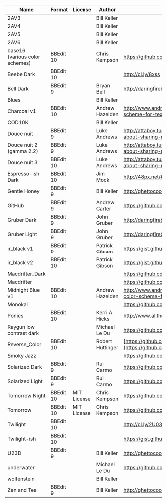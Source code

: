 | Name								| Format	| License		| Author			| Location of Origin																												|
|-----------------------------------|-----------|---------------|-------------------|-----------------------------------------------------------------------------------------------------------------------------------|
| 2AV3								|			|				| Bill Keller		|																																	|
| 2AV4								|			|				| Bill Keller		|																																	|
| 2AV5								|			|				| Bill Keller		|																																	|
| 2AV6								|			|				| Bill Keller		|																																	|
| base16 (various color schemes)	| BBEdit 10	|				| Chris Kempson		| https://github.com/chriskempson/base16-bbedit																						|
| Beebe Dark						| BBEdit 10	|				|					| http://cl.ly/8xss																													|
| Bell Dark							| BBEdit 9	|				| Bryan Bell		| http://daringfireball.net/projects/bbcolors/schemes/																				|
| Blues								|			|				| Bill Keller		|																																	|
| Charcoal v1						| BBEdit 10	|				| Andrew Hazelden	| http://www.andrewhazelden.com/blog/2012/09/charcoal-color-scheme-for-textwrangler-and-bbedit/										|
| COD10K							|			|				| Bill Keller		|																																	|
| Douce nuit						| BBEdit 9	|				| Luke Andrews		| http://attaboy.tumblr.com/post/75614496/i-never-thought-about-sharing-my-colours-for												|
| Douce nuit 2 (gamma 2.2)			| BBEdit 9	|				| Luke Andrews		| http://attaboy.tumblr.com/post/75614496/i-never-thought-about-sharing-my-colours-for												|
| Douce nuit 3						| BBEdit 10	|				| Luke Andrews		| http://attaboy.tumblr.com/post/75614496/i-never-thought-about-sharing-my-colours-for												|
| Espresso-ish Dark					| BBEdit 10	|				| Jim Mock			| http://48px.net/#espresso-ish																										|
| Gentle Honey						| BBEdit 9	|				| Bill Keller		| http://ghettocooler.net/2011/07/29/bbedit10-color-schemes/																		|
| GitHub							| BBEdit 9	|				| Andrew Carter		| https://github.com/ascarter/bbedit-github-theme																					|
| Gruber Dark						| BBEdit 9	|				| John Gruber		| http://daringfireball.net/projects/bbcolors/schemes/																				|
| Gruber Light						| BBEdit 9	|				| John Gruber		| http://daringfireball.net/projects/bbcolors/schemes/																				|
| ir\_black v1						| BBEdit 9	|				| Patrick Gibson	| https://gist.github.com/pgib/959651																								|
| ir\_black v2						| BBEdit 10	|				| Patrick Gibson	| https://gist.github.com/pgib/959651																								|
| Macdrifter\_Dark					|			|				|					| https://github.com/macdrifter/BBEdit-Settings																						|
| Macdrifter						|			|				|					| https://github.com/macdrifter/BBEdit-Settings																						|
| Midnight Blue v1					| BBEdit 10	|				| Andrew Hazelden	| http://www.andrewhazelden.com/blog/2012/06/midnight-blue-color-scheme-for-textwrangler-and-bbedit/								|
| Monokai							|			|				|					| https://github.com/thiagoalessio/Monokai-BBEdit-Color-Scheme																		|
| Ponies							| BBEdit 10	|				| Kerri A. Hicks	| http://www.allthecandyintheworld.com/Ponies.bbcolors.zip																			|
| Raygun low contrast dark			|			|				| Michael Le Du		| https://github.com/mledu																											|
| Reverse\_Color					| BBEdit 10	|				| Robert Huttinger	| [https://github.com/roberthuttinger/BBEdit_Reverse_Color_Scheme](https://github.com/roberthuttinger/BBEdit_Reverse_Color_Scheme)	|
| Smoky Jazz						|			|				|					| https://github.com/ondrae/IDE-Color-Schemes																						|
| Solarized Dark					| BBEdit 9	|				| Rui Carmo			| https://github.com/rcarmo/textwrangler-bbedit-solarized																			|
| Solarized Light					| BBEdit 9	|				| Rui Carmo			| https://github.com/rcarmo/textwrangler-bbedit-solarized																			|
| Tomorrow Night					| BBEdit 10	| MIT License	| Chris Kempson		| https://github.com/chriskempson/tomorrow-theme																					|
| Tomorrow							| BBEdit 10	| MIT License	| Chris Kempson		| https://github.com/chriskempson/tomorrow-theme																					|
| Twilight							| BBEdit 10	|				|					| http://cl.ly/2U0314303Z0V2K1W0z08																									|
| Twilight-ish						| BBEdit 10	|				|					| https://gist.github.com/distilledhype/1139584																						|
| U23D								| BBEdit 9	|				| Bill Keller		| http://ghettocooler.net/2011/07/29/bbedit10-color-schemes/																		|
| underwater						|			|				| Michael Le Du		| https://github.com/mledu																											|
| wolfenstein						|			|				| Bill Keller		|																																	|
| Zen and Tea						| BBEdit 9	|				| Bill Keller		| http://ghettocooler.net/2011/07/29/bbedit10-color-schemes/																		|
